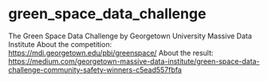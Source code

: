 # green_space_data_challenge
The Green Space Data Challenge by Georgetown University Massive Data Institute
About the competition: https://mdi.georgetown.edu/pbi/greenspace/
About the result: https://medium.com/georgetown-massive-data-institute/green-space-data-challenge-community-safety-winners-c5ead557fbfa
